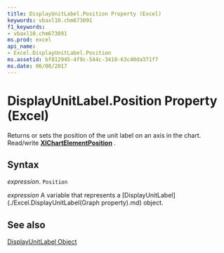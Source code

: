 ```yaml
---
title: DisplayUnitLabel.Position Property (Excel)
keywords: vbaxl10.chm673091
f1_keywords:
- vbaxl10.chm673091
ms.prod: excel
api_name:
- Excel.DisplayUnitLabel.Position
ms.assetid: bf812945-4f9c-544c-3418-63c40da371f7
ms.date: 06/08/2017
---
```



# DisplayUnitLabel.Position Property (Excel)

Returns or sets the position of the unit label on an axis in the chart. Read/write  **[XlChartElementPosition](Excel.XlChartElementPosition.md)** .


## Syntax

 _expression_. `Position`

 _expression_ A variable that represents a [DisplayUnitLabel](./Excel.DisplayUnitLabel(Graph property).md) object.


## See also


[DisplayUnitLabel Object](Excel.DisplayUnitLabel(objec).md)


